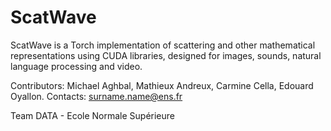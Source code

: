 # ScatWave
ScatWave is a Torch implementation of scattering and other mathematical representations using CUDA libraries, designed for images, sounds, natural language processing and video.

Contributors: Michael Aghbal, Mathieux Andreux, Carmine Cella, Edouard Oyallon. Contacts: surname.name@ens.fr

Team DATA - Ecole Normale Supérieure
